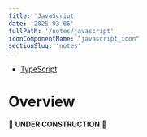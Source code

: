 ```yaml
---
title: 'JavaScript'
date: '2025-03-06'
fullPath: '/notes/javascript'
iconComponentName: "javascript_icon"
sectionSlug: 'notes'
---
```


- [TypeScript](./typescript/index.md)

# Overview

🚧 **UNDER CONSTRUCTION** 🚧
